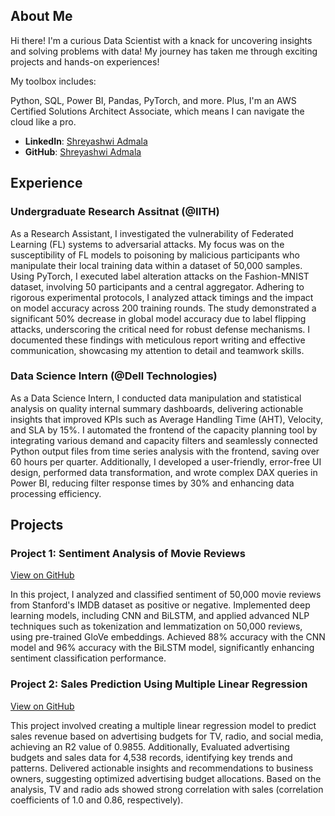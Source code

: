 ## About Me

Hi there! I'm a curious Data Scientist with a knack for uncovering insights and solving problems with data! My journey has taken me through exciting projects and hands-on experiences!

My toolbox includes:

Python, SQL, Power BI, Pandas, PyTorch, and more. Plus, I'm an AWS Certified Solutions Architect Associate, which means I can navigate the cloud like a pro. 

- **LinkedIn**: [Shreyashwi Admala](https://www.linkedin.com/in/shreyashwi/)
- **GitHub**: [Shreyashwi Admala](https://github.com/ShreyashwiAdmala)

## Experience

### Undergraduate Research Assitnat (@IITH)

As a Research Assistant, I investigated the vulnerability of Federated Learning (FL) systems to adversarial attacks. My focus was on the susceptibility of FL models to poisoning by malicious participants who manipulate their local training data within a dataset of 50,000 samples. Using PyTorch, I executed label alteration attacks on the Fashion-MNIST dataset, involving 50 participants and a central aggregator. Adhering to rigorous experimental protocols, I analyzed attack timings and the impact on model accuracy across 200 training rounds. The study demonstrated a significant 50% decrease in global model accuracy due to label flipping attacks, underscoring the critical need for robust defense mechanisms. I documented these findings with meticulous report writing and effective communication, showcasing my attention to detail and teamwork skills.

### Data Science Intern (@Dell Technologies)

As a Data Science Intern, I conducted data manipulation and statistical analysis on quality internal summary dashboards, delivering actionable insights that improved KPIs such as Average Handling Time (AHT), Velocity, and SLA by 15%. I automated the frontend of the capacity planning tool by integrating various demand and capacity filters and seamlessly connected Python output files from time series analysis with the frontend, saving over 60 hours per quarter. Additionally, I developed a user-friendly, error-free UI design, performed data transformation, and wrote complex DAX queries in Power BI, reducing filter response times by 30% and enhancing data processing efficiency.

## Projects

### Project 1: Sentiment Analysis of Movie Reviews
[View on GitHub](https://github.com/ShreyashwiAdmala/Sentiment-Analysis-of-Movie-Reviews-Using-Deep-Learning-Techniques)

In this project, I analyzed and classified sentiment of 50,000 movie reviews from Stanford's IMDB dataset as positive or negative. Implemented deep learning models, including CNN and BiLSTM, and applied advanced NLP techniques such as tokenization and lemmatization on 50,000 reviews, using pre-trained GloVe embeddings. Achieved 88% accuracy with the CNN model and 96% accuracy with the BiLSTM model, significantly enhancing sentiment classification performance.

### Project 2: Sales Prediction Using Multiple Linear Regression
[View on GitHub](https://github.com/ShreyashwiAdmala/Predicting-Sales-from-Advertisements-using-Multiple-Linear-Regression)

This project involved creating a multiple linear regression model to predict sales revenue based on advertising budgets for TV, radio, and social media, achieving an R2 value of 0.9855. Additionally, Evaluated advertising budgets and sales data for 4,538 records, identifying key trends and patterns. Delivered actionable insights and recommendations to business owners, suggesting optimized advertising budget allocations. Based on the analysis, TV and radio ads showed strong correlation with sales (correlation coefficients of 1.0 and 0.86, respectively).
